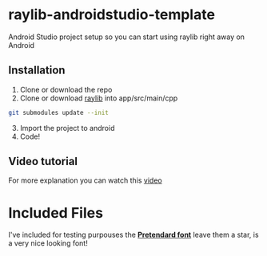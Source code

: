 # raylib-androidstudio-template
Android Studio project setup so you can start using raylib right away on Android
## Installation
1. Clone or download the repo
2. Clone or download [raylib](https://github.com/raysan5/raylib) into app/src/main/cpp
  ```bash
  git submodules update --init
  ```
3. Import the project to android
4. Code!

## Video tutorial
For more explanation you can watch this [video](https://www.youtube.com/watch?v=UeBYWJ_3zDw)

# Included Files
I've included for testing purpouses the [**Pretendard font**](https://github.com/orioncactus/pretendard) leave them a star, is a very nice looking font!
